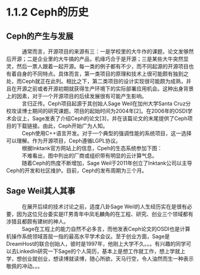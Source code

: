 # 1.1.2 Ceph的历史
## Ceph的产生与发展
&emsp;&emsp;&emsp;通常而言，开源项目的来源有三：一是学校里的大牛作的课题，论文发够然后开源；二是企业里的大牛搞的产品，机缘巧合于是开源；三是某些大牛突然显灵，然后一票人跟着一起开源。每一类的例子都有不少，而不同起源的开源项目也有着自身的不同特点。具体而言，第一类项目的原理和技术上很可能颇有独到之处，而Ceph就正在此列。相比之下，第二类项目的设计实现很可能颇为成熟，并且在开源之前或者开源初期就获得生产环境下的实际部署应用机会。这种出身背景上的因素，对于一个开源项目的后续发展很有可能产生影响。<br>
&emsp;&emsp;&emsp;言归正传。Ceph项目起源于其创始人Sage Weil在加州大学Santa Cruz分校攻读博士期间的研究课题。项目的起始时间为2004年[2]。在2006年的OSDI学术会议上，Sage发表了介绍Ceph的论文[3]，并在该篇论文的末尾提供了Ceph项目的下载链接。由此，Ceph开始广为人知。<br>
&emsp;&emsp;&emsp;Ceph使用C++语言开发。对于一个典型的强调性能的系统项目，这一选择可以理解。作为开源项目，Ceph遵循LGPL协议。<br>
&emsp;&emsp;&emsp;根据Inktank官方网站上的信息，Cpeh的生态系统参加下图：<br>
&emsp;&emsp;&emsp;不难看出，图中列出的厂商或组织带有明显的云计算气息。<br>
&emsp;&emsp;&emsp;随着Ceph的热度不断增加，Sage Weil于2011年创立了Inktank公司以主导Ceph的开发和社区维护。目前，Ceph的发布周期为三个月。<br>
## Sage Weil其人其事 <br>
&emsp;&emsp;&emsp;在展开后续的技术讨论之前，适度八卦Sage Weil的人生经历实在是很有必要，因为这位兄台委实是IT男青年中凤毛麟角的在工程、研究、创业三个领域都有涉猎且都颇有建树的神人。<br>
&emsp;&emsp;&emsp;Sage在工程上的能力自然不必多言，而他发表Ceph论文的OSDI也是计算机操作系统领域首屈一指的最高水平学术会议。至于创业方面，Sage是DreamHost的联合创始人，彼时是1997年，他刚上大学不久。。。有兴趣的同学可以去LinkedIn研究一下Sage的个人简历，基本上是想工作就工作，想上学就上学，想创业就创业，想读博就读博，随心所欲，天马行空，令人油然而生一种表示敬佩的冲动。。。<br>
